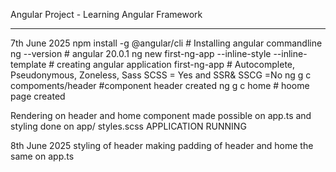 Angular Project - Learning Angular Framework
___________________________________________
7th June 2025
npm install -g @angular/cli		# Installing angular commandline
ng --version				# angular 20.0.1
ng new first-ng-app --inline-style --inline-template	# creating angular application first-ng-app
							# Autocomplete, Pseudonymous, Zoneless, Sass SCSS = Yes and SSR& SSCG =No
ng g c compoments/header		#component header created
ng g c home				# hoome page created

Rendering on header and home component made possible on app.ts and styling done on app/ styles.scss
APPLICATION RUNNING

8th June 2025
styling of header
making padding of header and home the same on app.ts	
